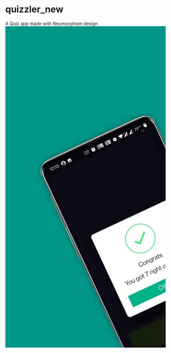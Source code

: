 # quizzler_new

A Quiz app made with Neumorphism design
![Screenshot](photo_2021-04-15_01-07-26.jpg)
